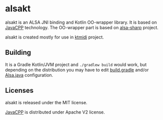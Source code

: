 # alsakt

alsakt is an ALSA JNI binding and Kotlin OO-wrapper library.
It is based on [JavaCPP](https://github.com/bytedeco/javacpp) technology.
The OO-wrapper part is based on [alsa-sharp](https://github.com/atsushieno/alsa-sharp) project.

alsakt is created mostly for use in [ktmidi](https://github.com/atsushieno/ktmidi) project.

## Building

It is a Gradle Kotlin/JVM project and `./gradlew build` would work, but
depending on the distribution you may have to edit [build.gradle](alsakt-javacpp/build.gradle#L33) and/or [Alsa.java](alsakt-javacpp/src/main/java/alsakt_presets/Alsa.java) configuration.

## Licenses

alsakt is released under the MIT license.

[JavaCPP](https://github.com/bytedeco/javacpp/) is distributed under Apache V2 license.

